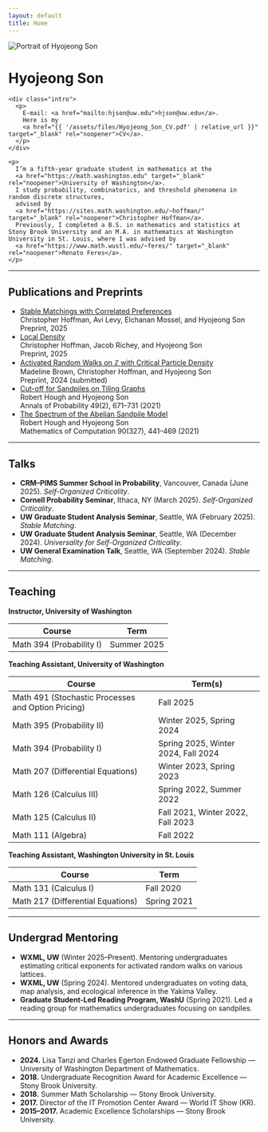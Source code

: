 ```yaml
---
layout: default
title: Home
---
```


<div class="hero">
  <img src="{{ '/assets/files/profile.jpeg' | relative_url }}" alt="Portrait of Hyojeong Son">
  <div>
    <h1>Hyojeong Son</h1>

    <div class="intro">
      <p>
        E-mail: <a href="mailto:hjson@uw.edu">hjson@uw.edu</a>.
        Here is my
        <a href="{{ '/assets/files/Hyojeong_Son_CV.pdf' | relative_url }}" target="_blank" rel="noopener">CV</a>.
      </p>
    </div>

    <p>
      I’m a fifth-year graduate student in mathematics at the
      <a href="https://math.washington.edu" target="_blank" rel="noopener">University of Washington</a>.
      I study probability, combinatorics, and threshold phenomena in random discrete structures,
      advised by
      <a href="https://sites.math.washington.edu/~hoffman/" target="_blank" rel="noopener">Christopher Hoffman</a>.
      Previously, I completed a B.S. in mathematics and statistics at Stony Brook University and an M.A. in mathematics at Washington University in St. Louis, where I was advised by
      <a href="https://www.math.wustl.edu/~feres/" target="_blank" rel="noopener">Renato Feres</a>.
    </p>
  </div>
</div>


---

## Publications and Preprints

<ul class="pubcards">
  <li class="pubcard">
    <div class="pub-title"><a href="{{ '/assets/files/stable_matchings_correlated_preferences.pdf' | relative_url }}" target="_blank" rel="noopener">Stable Matchings with Correlated Preferences</a></div>
    <div class="pub-authors">Christopher Hoffman, Avi Levy, Elchanan Mossel, and Hyojeong Son</div>
    <div class="pub-venue">Preprint, 2025</div>
  </li>
  <li class="pubcard">
    <div class="pub-title"><a href="{{ '/assets/files/local_density.pdf' | relative_url }}" target="_blank" rel="noopener">Local Density</a></div>
    <div class="pub-authors">Christopher Hoffman, Jacob Richey, and Hyojeong Son</div>
    <div class="pub-venue">Preprint, 2025</div>
  </li>
  <li class="pubcard">
    <div class="pub-title"><a href="https://arxiv.org/abs/2411.07609" target="_blank" rel="noopener">Activated Random Walks on ℤ with Critical Particle Density</a></div>
    <div class="pub-authors">Madeline Brown, Christopher Hoffman, and Hyojeong Son</div>
    <div class="pub-venue">Preprint, 2024 (submitted)</div>
  </li>
  <li class="pubcard">
    <div class="pub-title"><a href="https://arxiv.org/abs/1902.04174" target="_blank" rel="noopener">Cut-off for Sandpiles on Tiling Graphs</a></div>
    <div class="pub-authors">Robert Hough and Hyojeong Son</div>
    <div class="pub-venue">Annals of Probability 49(2), 671–731 (2021)</div>
  </li>
  <li class="pubcard">
    <div class="pub-title"><a href="https://arxiv.org/abs/1905.07015" target="_blank" rel="noopener">The Spectrum of the Abelian Sandpile Model</a></div>
    <div class="pub-authors">Robert Hough and Hyojeong Son</div>
    <div class="pub-venue">Mathematics of Computation 90(327), 441–469 (2021)</div>
  </li>
</ul>

---

## Talks

<ul class="tight">
  <li><strong>CRM–PIMS Summer School in Probability</strong>, Vancouver, Canada (June 2025). <em>Self-Organized Criticality</em>.</li>
  <li><strong>Cornell Probability Seminar</strong>, Ithaca, NY (March 2025). <em>Self-Organized Criticality</em>.</li>
  <li><strong>UW Graduate Student Analysis Seminar</strong>, Seattle, WA (February 2025). <em>Stable Matching</em>.</li>
  <li><strong>UW Graduate Student Analysis Seminar</strong>, Seattle, WA (December 2024). <em>Universality for Self-Organized Criticality</em>.</li>
  <li><strong>UW General Examination Talk</strong>, Seattle, WA (September 2024). <em>Stable Matching</em>.</li>
</ul>

---
## Teaching

**Instructor, University of Washington**
<table class="table">
  <colgroup><col class="course"><col class="term"></colgroup>
  <thead><tr><th>Course</th><th>Term</th></tr></thead>
  <tbody>
    <tr><td>Math 394 (Probability I)</td><td>Summer 2025</td></tr>
  </tbody>
</table>

**Teaching Assistant, University of Washington**
<table class="table">
  <colgroup><col class="course"><col class="term"></colgroup>
  <thead><tr><th>Course</th><th>Term(s)</th></tr></thead>
  <tbody>
    <tr><td>Math 491 (Stochastic Processes and Option Pricing)</td><td>Fall 2025</td></tr>
    <tr><td>Math 395 (Probability II)</td><td>Winter 2025, Spring 2024</td></tr>
    <tr><td>Math 394 (Probability I)</td><td>Spring 2025, Winter 2024, Fall 2024</td></tr>
    <tr><td>Math 207 (Differential Equations)</td><td>Winter 2023, Spring 2023</td></tr>
    <tr><td>Math 126 (Calculus III)</td><td>Spring 2022, Summer 2022</td></tr>
    <tr><td>Math 125 (Calculus II)</td><td>Fall 2021, Winter 2022, Fall 2023</td></tr>
    <tr><td>Math 111 (Algebra)</td><td>Fall 2022</td></tr>
  </tbody>
</table>

**Teaching Assistant, Washington University in St. Louis**
<table class="table">
  <colgroup><col class="course"><col class="term"></colgroup>
  <thead><tr><th>Course</th><th>Term</th></tr></thead>
  <tbody>
    <tr><td>Math 131 (Calculus I)</td><td>Fall 2020</td></tr>
    <tr><td>Math 217 (Differential Equations)</td><td>Spring 2021</td></tr>
  </tbody>
</table>


---

## Undergrad Mentoring

<ul class="tight">
  <li><strong>WXML, UW</strong> (Winter 2025–Present). Mentoring undergraduates estimating critical exponents for activated random walks on various lattices.</li>
  <li><strong>WXML, UW</strong> (Spring 2024). Mentored undergraduates on voting data, map analysis, and ecological inference in the Yakima Valley.</li>
  <li><strong>Graduate Student-Led Reading Program, WashU</strong> (Spring 2021). Led a reading group for mathematics undergraduates focusing on sandpiles.</li>
</ul>

---

## Honors and Awards

<ul class="tight">
  <li><strong>2024.</strong> Lisa Tanzi and Charles Egerton Endowed Graduate Fellowship — University of Washington Department of Mathematics.</li>
  <li><strong>2018.</strong> Undergraduate Recognition Award for Academic Excellence — Stony Brook University.</li>
  <li><strong>2018.</strong> Summer Math Scholarship — Stony Brook University.</li>
  <li><strong>2017.</strong> Director of the IT Promotion Center Award — World IT Show (KR).</li>
  <li><strong>2015–2017.</strong> Academic Excellence Scholarships — Stony Brook University.</li>
</ul>
